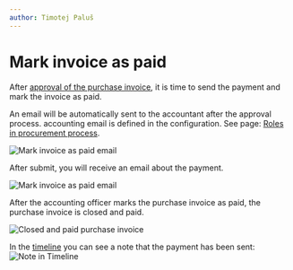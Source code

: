 ```yaml
---
author: Timotej Paluš
---
```


# Mark invoice as paid
After [approval of the purchase invoice](/en/user-guide/model-driven-apps/business-process/procurement/approve-purchase-invoice/), it is time to send the payment and mark the invoice as paid.

An email will be automatically sent to the accountant after the approval process. accounting email is defined in the configuration. See page: [Roles in procurement process](/en/user-guide/model-driven-apps/business-process/procurement/roles-in-procurement/).

![Mark invoice as paid email](/.attachments/ModelDrivenAppUserGuide/markAsPaidEmail.png)

After submit, you will receive an email about the payment.

![Mark invoice as paid email](/.attachments/ModelDrivenAppUserGuide/markAsPaidEmailVer.png)

After the accounting officer marks the purchase invoice as paid, the purchase invoice is closed and paid.

![Closed and paid purchase invoice](/.attachments/ModelDrivenAppUserGuide/closedPurchaseInvoice.png)

In the [timeline](/en/user-guide/model-driven-apps/basic-app-elements/timeline/) you can see a note that the payment has been sent:  
![Note in Timeline](/.attachments/ModelDrivenAppUserGuide/paymentSentInTimeline.png)
